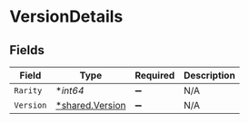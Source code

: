 # VersionDetails


## Fields

| Field                                                    | Type                                                     | Required                                                 | Description                                              |
| -------------------------------------------------------- | -------------------------------------------------------- | -------------------------------------------------------- | -------------------------------------------------------- |
| `Rarity`                                                 | **int64*                                                 | :heavy_minus_sign:                                       | N/A                                                      |
| `Version`                                                | [*shared.Version](../../../pkg/models/shared/version.md) | :heavy_minus_sign:                                       | N/A                                                      |